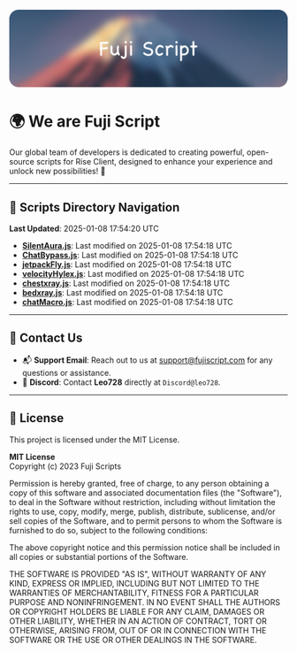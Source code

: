 ![Banner](.github/b.webp)

# 🌍 **We are Fuji Script**

Our global team of developers is dedicated to creating powerful, open-source scripts for Rise Client, designed to enhance your experience and unlock new possibilities! 🌟

---
<!-- SCRIPTS_NAVIGATION_START -->
## 📂 **Scripts Directory Navigation**

**Last Updated**: 2025-01-08 17:54:20 UTC

- **[SilentAura.js](scripts/SilentAura.js)**: Last modified on 2025-01-08 17:54:18 UTC
- **[ChatBypass.js](scripts/ChatBypass.js)**: Last modified on 2025-01-08 17:54:18 UTC
- **[jetpackFly.js](scripts/jetpackFly.js)**: Last modified on 2025-01-08 17:54:18 UTC
- **[velocityHylex.js](scripts/velocityHylex.js)**: Last modified on 2025-01-08 17:54:18 UTC
- **[chestxray.js](scripts/chestxray.js)**: Last modified on 2025-01-08 17:54:18 UTC
- **[bedxray.js](scripts/bedxray.js)**: Last modified on 2025-01-08 17:54:18 UTC
- **[chatMacro.js](scripts/chatMacro.js)**: Last modified on 2025-01-08 17:54:18 UTC

<!-- SCRIPTS_NAVIGATION_END -->

---

## 💬 **Contact Us**  
- 📬 **Support Email**: Reach out to us at [support@fujiscript.com](mailto:support@fujiscript.com) for any questions or assistance.  
- 💬 **Discord**: Contact **Leo728** directly at `Discord@leo728`.

---

## 📜 **License**

This project is licensed under the MIT License.  

**MIT License**  
Copyright (c) 2023 Fuji Scripts  

Permission is hereby granted, free of charge, to any person obtaining a copy of this software and associated documentation files (the "Software"), to deal in the Software without restriction, including without limitation the rights to use, copy, modify, merge, publish, distribute, sublicense, and/or sell copies of the Software, and to permit persons to whom the Software is furnished to do so, subject to the following conditions:  

The above copyright notice and this permission notice shall be included in all copies or substantial portions of the Software.  

THE SOFTWARE IS PROVIDED "AS IS", WITHOUT WARRANTY OF ANY KIND, EXPRESS OR IMPLIED, INCLUDING BUT NOT LIMITED TO THE WARRANTIES OF MERCHANTABILITY, FITNESS FOR A PARTICULAR PURPOSE AND NONINFRINGEMENT. IN NO EVENT SHALL THE AUTHORS OR COPYRIGHT HOLDERS BE LIABLE FOR ANY CLAIM, DAMAGES OR OTHER LIABILITY, WHETHER IN AN ACTION OF CONTRACT, TORT OR OTHERWISE, ARISING FROM, OUT OF OR IN CONNECTION WITH THE SOFTWARE OR THE USE OR OTHER DEALINGS IN THE SOFTWARE.  
